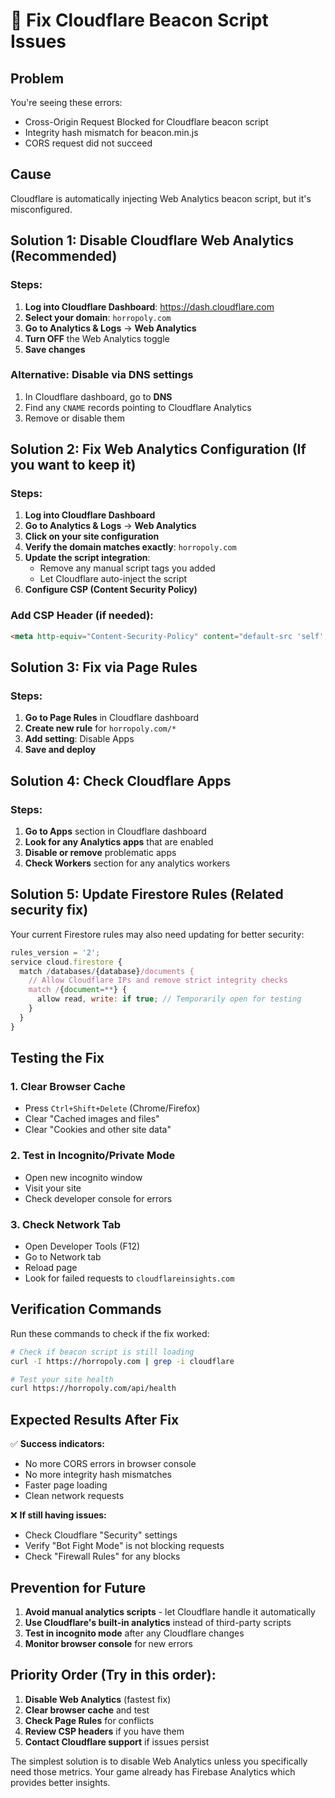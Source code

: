 # 🔧 Fix Cloudflare Beacon Script Issues

## Problem
You're seeing these errors:
- Cross-Origin Request Blocked for Cloudflare beacon script
- Integrity hash mismatch for beacon.min.js
- CORS request did not succeed

## Cause
Cloudflare is automatically injecting Web Analytics beacon script, but it's misconfigured.

## Solution 1: Disable Cloudflare Web Analytics (Recommended)

### Steps:
1. **Log into Cloudflare Dashboard**: https://dash.cloudflare.com
2. **Select your domain**: `horropoly.com`
3. **Go to Analytics & Logs** → **Web Analytics**
4. **Turn OFF** the Web Analytics toggle
5. **Save changes**

### Alternative: Disable via DNS settings
1. In Cloudflare dashboard, go to **DNS**
2. Find any `CNAME` records pointing to Cloudflare Analytics
3. Remove or disable them

## Solution 2: Fix Web Analytics Configuration (If you want to keep it)

### Steps:
1. **Log into Cloudflare Dashboard**
2. **Go to Analytics & Logs** → **Web Analytics**
3. **Click on your site configuration**
4. **Verify the domain matches exactly**: `horropoly.com`
5. **Update the script integration**:
   - Remove any manual script tags you added
   - Let Cloudflare auto-inject the script
6. **Configure CSP (Content Security Policy)**

### Add CSP Header (if needed):
```html
<meta http-equiv="Content-Security-Policy" content="default-src 'self'; script-src 'self' 'unsafe-inline' https://static.cloudflareinsights.com; connect-src 'self' https://cloudflareinsights.com">
```

## Solution 3: Fix via Page Rules

### Steps:
1. **Go to Page Rules** in Cloudflare dashboard
2. **Create new rule** for `horropoly.com/*`
3. **Add setting**: Disable Apps
4. **Save and deploy**

## Solution 4: Check Cloudflare Apps

### Steps:
1. **Go to Apps** section in Cloudflare dashboard
2. **Look for any Analytics apps** that are enabled
3. **Disable or remove** problematic apps
4. **Check Workers** section for any analytics workers

## Solution 5: Update Firestore Rules (Related security fix)

Your current Firestore rules may also need updating for better security:

```javascript
rules_version = '2';
service cloud.firestore {
  match /databases/{database}/documents {
    // Allow Cloudflare IPs and remove strict integrity checks
    match /{document=**} {
      allow read, write: if true; // Temporarily open for testing
    }
  }
}
```

## Testing the Fix

### 1. Clear Browser Cache
- Press `Ctrl+Shift+Delete` (Chrome/Firefox)
- Clear "Cached images and files"
- Clear "Cookies and other site data"

### 2. Test in Incognito/Private Mode
- Open new incognito window
- Visit your site
- Check developer console for errors

### 3. Check Network Tab
- Open Developer Tools (F12)
- Go to Network tab
- Reload page
- Look for failed requests to `cloudflareinsights.com`

## Verification Commands

Run these commands to check if the fix worked:

```bash
# Check if beacon script is still loading
curl -I https://horropoly.com | grep -i cloudflare

# Test your site health
curl https://horropoly.com/api/health
```

## Expected Results After Fix

✅ **Success indicators:**
- No more CORS errors in browser console
- No more integrity hash mismatches
- Faster page loading
- Clean network requests

❌ **If still having issues:**
- Check Cloudflare "Security" settings
- Verify "Bot Fight Mode" is not blocking requests
- Check "Firewall Rules" for any blocks

## Prevention for Future

1. **Avoid manual analytics scripts** - let Cloudflare handle it automatically
2. **Use Cloudflare's built-in analytics** instead of third-party scripts
3. **Test in incognito mode** after any Cloudflare changes
4. **Monitor browser console** for new errors

## Priority Order (Try in this order):

1. **Disable Web Analytics** (fastest fix)
2. **Clear browser cache** and test
3. **Check Page Rules** for conflicts
4. **Review CSP headers** if you have them
5. **Contact Cloudflare support** if issues persist

The simplest solution is to disable Web Analytics unless you specifically need those metrics. Your game already has Firebase Analytics which provides better insights.